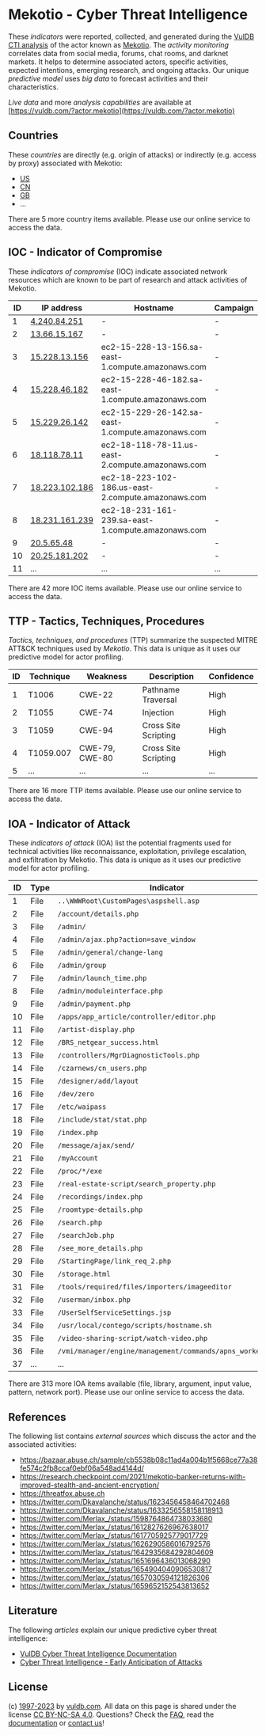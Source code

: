 # Mekotio - Cyber Threat Intelligence

These _indicators_ were reported, collected, and generated during the [VulDB CTI analysis](https://vuldb.com/?kb.cti) of the actor known as [Mekotio](https://vuldb.com/?actor.mekotio). The _activity monitoring_ correlates data from social media, forums, chat rooms, and darknet markets. It helps to determine associated actors, specific activities, expected intentions, emerging research, and ongoing attacks. Our unique _predictive model_ uses _big data_ to forecast activities and their characteristics.

_Live data_ and more _analysis capabilities_ are available at [https://vuldb.com/?actor.mekotio](https://vuldb.com/?actor.mekotio)

## Countries

These _countries_ are directly (e.g. origin of attacks) or indirectly (e.g. access by proxy) associated with Mekotio:

* [US](https://vuldb.com/?country.us)
* [CN](https://vuldb.com/?country.cn)
* [GB](https://vuldb.com/?country.gb)
* ...

There are 5 more country items available. Please use our online service to access the data.

## IOC - Indicator of Compromise

These _indicators of compromise_ (IOC) indicate associated network resources which are known to be part of research and attack activities of Mekotio.

ID | IP address | Hostname | Campaign | Confidence
-- | ---------- | -------- | -------- | ----------
1 | [4.240.84.251](https://vuldb.com/?ip.4.240.84.251) | - | - | High
2 | [13.66.15.167](https://vuldb.com/?ip.13.66.15.167) | - | - | High
3 | [15.228.13.156](https://vuldb.com/?ip.15.228.13.156) | ec2-15-228-13-156.sa-east-1.compute.amazonaws.com | - | Medium
4 | [15.228.46.182](https://vuldb.com/?ip.15.228.46.182) | ec2-15-228-46-182.sa-east-1.compute.amazonaws.com | - | Medium
5 | [15.229.26.142](https://vuldb.com/?ip.15.229.26.142) | ec2-15-229-26-142.sa-east-1.compute.amazonaws.com | - | Medium
6 | [18.118.78.11](https://vuldb.com/?ip.18.118.78.11) | ec2-18-118-78-11.us-east-2.compute.amazonaws.com | - | Medium
7 | [18.223.102.186](https://vuldb.com/?ip.18.223.102.186) | ec2-18-223-102-186.us-east-2.compute.amazonaws.com | - | Medium
8 | [18.231.161.239](https://vuldb.com/?ip.18.231.161.239) | ec2-18-231-161-239.sa-east-1.compute.amazonaws.com | - | Medium
9 | [20.5.65.48](https://vuldb.com/?ip.20.5.65.48) | - | - | High
10 | [20.25.181.202](https://vuldb.com/?ip.20.25.181.202) | - | - | High
11 | ... | ... | ... | ...

There are 42 more IOC items available. Please use our online service to access the data.

## TTP - Tactics, Techniques, Procedures

_Tactics, techniques, and procedures_ (TTP) summarize the suspected MITRE ATT&CK techniques used by _Mekotio_. This data is unique as it uses our predictive model for actor profiling.

ID | Technique | Weakness | Description | Confidence
-- | --------- | -------- | ----------- | ----------
1 | T1006 | CWE-22 | Pathname Traversal | High
2 | T1055 | CWE-74 | Injection | High
3 | T1059 | CWE-94 | Cross Site Scripting | High
4 | T1059.007 | CWE-79, CWE-80 | Cross Site Scripting | High
5 | ... | ... | ... | ...

There are 16 more TTP items available. Please use our online service to access the data.

## IOA - Indicator of Attack

These _indicators of attack_ (IOA) list the potential fragments used for technical activities like reconnaissance, exploitation, privilege escalation, and exfiltration by Mekotio. This data is unique as it uses our predictive model for actor profiling.

ID | Type | Indicator | Confidence
-- | ---- | --------- | ----------
1 | File | `..\WWWRoot\CustomPages\aspshell.asp` | High
2 | File | `/account/details.php` | High
3 | File | `/admin/` | Low
4 | File | `/admin/ajax.php?action=save_window` | High
5 | File | `/admin/general/change-lang` | High
6 | File | `/admin/group` | Medium
7 | File | `/admin/launch_time.php` | High
8 | File | `/admin/moduleinterface.php` | High
9 | File | `/admin/payment.php` | High
10 | File | `/apps/app_article/controller/editor.php` | High
11 | File | `/artist-display.php` | High
12 | File | `/BRS_netgear_success.html` | High
13 | File | `/controllers/MgrDiagnosticTools.php` | High
14 | File | `/czarnews/cn_users.php` | High
15 | File | `/designer/add/layout` | High
16 | File | `/dev/zero` | Medium
17 | File | `/etc/waipass` | Medium
18 | File | `/include/stat/stat.php` | High
19 | File | `/index.php` | Medium
20 | File | `/message/ajax/send/` | High
21 | File | `/myAccount` | Medium
22 | File | `/proc/*/exe` | Medium
23 | File | `/real-estate-script/search_property.php` | High
24 | File | `/recordings/index.php` | High
25 | File | `/roomtype-details.php` | High
26 | File | `/search.php` | Medium
27 | File | `/searchJob.php` | High
28 | File | `/see_more_details.php` | High
29 | File | `/StartingPage/link_req_2.php` | High
30 | File | `/storage.html` | High
31 | File | `/tools/required/files/importers/imageeditor` | High
32 | File | `/userman/inbox.php` | High
33 | File | `/UserSelfServiceSettings.jsp` | High
34 | File | `/usr/local/contego/scripts/hostname.sh` | High
35 | File | `/video-sharing-script/watch-video.php` | High
36 | File | `/vmi/manager/engine/management/commands/apns_worker.py` | High
37 | ... | ... | ...

There are 313 more IOA items available (file, library, argument, input value, pattern, network port). Please use our online service to access the data.

## References

The following list contains _external sources_ which discuss the actor and the associated activities:

* https://bazaar.abuse.ch/sample/cb5538b08c11ad4a004b1f5668ce77a38fe574c2fb8ccaf0ebf06a548ad4144d/
* https://research.checkpoint.com/2021/mekotio-banker-returns-with-improved-stealth-and-ancient-encryption/
* https://threatfox.abuse.ch
* https://twitter.com/Dkavalanche/status/1623456458464702468
* https://twitter.com/Dkavalanche/status/1633256558158118913
* https://twitter.com/Merlax_/status/1598764864738033680
* https://twitter.com/Merlax_/status/1612827626967638017
* https://twitter.com/Merlax_/status/1617705925779017729
* https://twitter.com/Merlax_/status/1626290586016792576
* https://twitter.com/Merlax_/status/1642935684292804609
* https://twitter.com/Merlax_/status/1651696436013068290
* https://twitter.com/Merlax_/status/1654904040906530817
* https://twitter.com/Merlax_/status/1657030594121826306
* https://twitter.com/Merlax_/status/1659652152543813652

## Literature

The following _articles_ explain our unique predictive cyber threat intelligence:

* [VulDB Cyber Threat Intelligence Documentation](https://vuldb.com/?kb.cti)
* [Cyber Threat Intelligence - Early Anticipation of Attacks](https://www.scip.ch/en/?labs.20201022)

## License

(c) [1997-2023](https://vuldb.com/?kb.changelog) by [vuldb.com](https://vuldb.com/?kb.about). All data on this page is shared under the license [CC BY-NC-SA 4.0](https://creativecommons.org/licenses/by-nc-sa/4.0/). Questions? Check the [FAQ](https://vuldb.com/?kb.faq), read the [documentation](https://vuldb.com/?kb) or [contact us](https://vuldb.com/?contact)!
